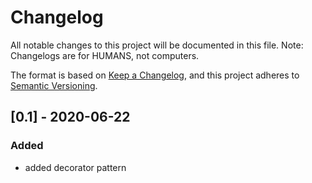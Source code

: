 # Changelog
All notable changes to this project will be documented in this file.
Note: Changelogs are for HUMANS, not computers.

The format is based on [Keep a Changelog](https://keepachangelog.com/en/1.0.0/),
and this project adheres to [Semantic Versioning](https://semver.org/spec/v2.0.0.html).

## [0.1] - 2020-06-22
### Added
- added decorator pattern

